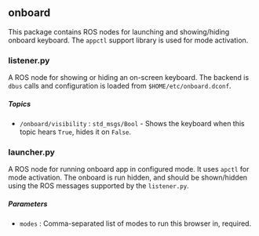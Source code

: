 onboard
-------

This package contains ROS nodes for launching and showing/hiding onboard keyboard. The `appctl` support library is used for mode activation. 

### listener.py

A ROS node for showing or hiding an on-screen keyboard.  The backend is `dbus` calls and configuration is loaded from `$HOME/etc/onboard.dconf`.

##### Topics

* `/onboard/visibility` : `std_msgs/Bool` - Shows the keyboard when this topic hears `True`, hides it on `False`.

### launcher.py

A ROS node for running onboard app in configured mode. It uses `apctl` for mode activation. The onboard is run hidden, and should be shown/hidden using the ROS messages supported by the `listener.py`.

##### Parameters

* `modes` : Comma-separated list of modes to run this browser in, required.

